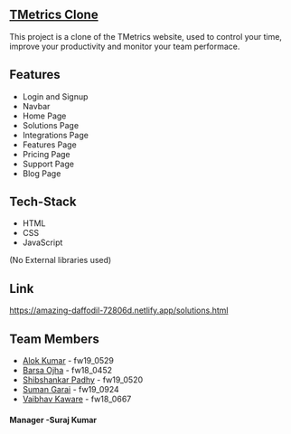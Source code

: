 ## [TMetrics Clone](https://amazing-daffodil-72806d.netlify.app/solutions.html)
This project is a clone of the TMetrics website, used to control your time, improve your productivity and monitor your team performace.

## Features
- Login and Signup
- Navbar
- Home Page
- Solutions Page
- Integrations Page
- Features Page
- Pricing Page
- Support Page
- Blog Page

## Tech-Stack
- HTML
- CSS
- JavaScript

(No External libraries used)

## Link

https://amazing-daffodil-72806d.netlify.app/solutions.html

## Team Members
- [Alok Kumar]()        - fw19_0529
- [Barsa Ojha]()        - fw18_0452
- [Shibshankar Padhy]() - fw19_0520
- [Suman Garai]()       - fw19_0924
- [Vaibhav Kaware]()    - fw18_0667
 
#### Manager -Suraj Kumar
